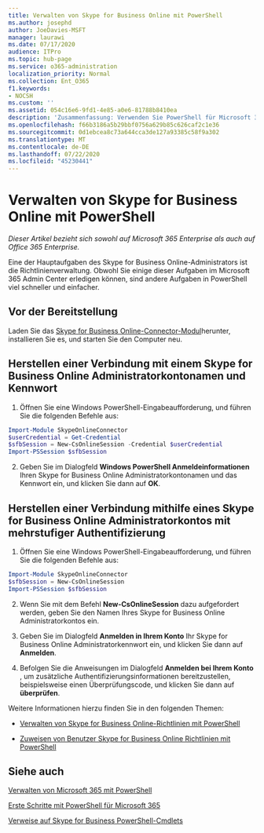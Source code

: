 ```yaml
---
title: Verwalten von Skype for Business Online mit PowerShell
ms.author: josephd
author: JoeDavies-MSFT
manager: laurawi
ms.date: 07/17/2020
audience: ITPro
ms.topic: hub-page
ms.service: o365-administration
localization_priority: Normal
ms.collection: Ent_O365
f1.keywords:
- NOCSH
ms.custom: ''
ms.assetid: 054c16e6-9fd1-4e85-a0e6-81788b8410ea
description: 'Zusammenfassung: Verwenden Sie PowerShell für Microsoft 365 zum Verwalten von Skype for Business Online-Richtlinien, benutzerspezifischen Richtlinien und Besprechungseinstellungen.'
ms.openlocfilehash: f66b3186a5b29bbf0756a629b85c626caf2c1e36
ms.sourcegitcommit: 0d1ebcea8c73a644cca3de127a93385c58f9a302
ms.translationtype: MT
ms.contentlocale: de-DE
ms.lasthandoff: 07/22/2020
ms.locfileid: "45230441"
---
```

# <a name="manage-skype-for-business-online-with-powershell"></a>Verwalten von Skype for Business Online mit PowerShell

*Dieser Artikel bezieht sich sowohl auf Microsoft 365 Enterprise als auch auf Office 365 Enterprise.*

Eine der Hauptaufgaben des Skype for Business Online-Administrators ist die Richtlinienverwaltung. Obwohl Sie einige dieser Aufgaben im Microsoft 365 Admin Center erledigen können, sind andere Aufgaben in PowerShell viel schneller und einfacher. 

## <a name="before-you-start"></a>Vor der Bereitstellung

Laden Sie das [Skype for Business Online-Connector-Modul](https://www.microsoft.com/download/details.aspx?id=39366)herunter, installieren Sie es, und starten Sie den Computer neu.


## <a name="connect-using-a-skype-for-business-online-administrator-account-name-and-password"></a>Herstellen einer Verbindung mit einem Skype for Business Online Administratorkontonamen und Kennwort

1. Öffnen Sie eine Windows PowerShell-Eingabeaufforderung, und führen Sie die folgenden Befehle aus: 
    
  ```powershell
  Import-Module SkypeOnlineConnector
  $userCredential = Get-Credential
  $sfbSession = New-CsOnlineSession -Credential $userCredential
  Import-PSSession $sfbSession
  ```

2. Geben Sie im Dialogfeld **Windows PowerShell Anmeldeinformationen** Ihren Skype for Business Online Administratorkontonamen und das Kennwort ein, und klicken Sie dann auf **OK**.


## <a name="connect-using-a-skype-for-business-online-administrator-account-with-multi-factor-authentication"></a>Herstellen einer Verbindung mithilfe eines Skype for Business Online Administratorkontos mit mehrstufiger Authentifizierung

1. Öffnen Sie eine Windows PowerShell-Eingabeaufforderung, und führen Sie die folgenden Befehle aus:

  ```powershell
  Import-Module SkypeOnlineConnector
  $sfbSession = New-CsOnlineSession
  Import-PSSession $sfbSession
  ```

2. Wenn Sie mit dem Befehl **New-CsOnlineSession** dazu aufgefordert werden, geben Sie den Namen Ihres Skype for Business Online Administratorkontos ein.

3. Geben Sie im Dialogfeld **Anmelden in Ihrem Konto** Ihr Skype for Business Online Administratorkennwort ein, und klicken Sie dann auf **Anmelden**.

4. Befolgen Sie die Anweisungen im Dialogfeld **Anmelden bei Ihrem Konto** , um zusätzliche Authentifizierungsinformationen bereitzustellen, beispielsweise einen Überprüfungscode, und klicken Sie dann auf **überprüfen**.

Weitere Informationen hierzu finden Sie in den folgenden Themen:
  
- [Verwalten von Skype for Business Online-Richtlinien mit PowerShell](manage-skype-for-business-online-policies-with-office-365-powershell.md)
    
- [Zuweisen von Benutzer Skype for Business Online Richtlinien mit PowerShell](assign-per-user-skype-for-business-online-policies-with-office-365-powershell.md)
    
## <a name="see-also"></a>Siehe auch

[Verwalten von Microsoft 365 mit PowerShell](manage-office-365-with-office-365-powershell.md)
  
[Erste Schritte mit PowerShell für Microsoft 365](getting-started-with-office-365-powershell.md)

[Verweise auf Skype for Business PowerShell-Cmdlets](https://docs.microsoft.com/powershell/module/skype/?view=skype-ps)

